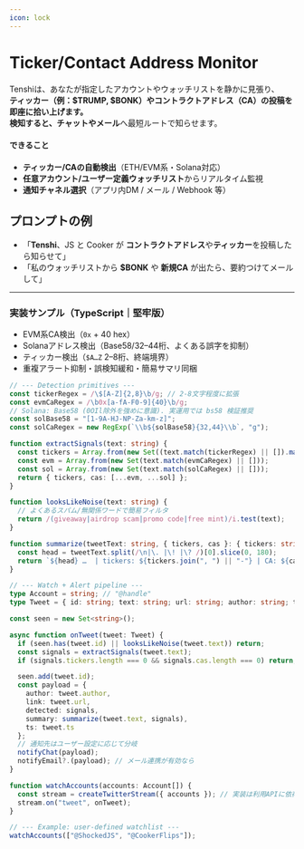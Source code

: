 ```yaml
---
icon: lock
---
```


# Ticker/Contact Address Monitor

Tenshiは、あなたが指定したアカウントやウォッチリストを静かに見張り、\
**ティッカー（例：$TRUMP, $BONK）やコントラクトアドレス（CA）の投稿を即座に拾い上げます。**\
**検知すると、チャットやメール**へ最短ルートで知らせます。

#### できること

* **ティッカー/CAの自動検出**（ETH/EVM系・Solana対応）
* **任意アカウント/ユーザー定義ウォッチリスト**からリアルタイム監視
* **通知チャネル選択**（アプリ内DM / メール / Webhook 等）

## プロンプトの例

* 「**Tenshi**、JS と Cooker が **コントラクトアドレス**や**ティッカー**を投稿したら知らせて」
* 「私のウォッチリストから **$BONK** や **新規CA** が出たら、要約つけてメールして」

***

### 実装サンプル（TypeScript｜堅牢版）

* EVM系CA検出（`0x` + 40 hex）
* Solanaアドレス検出（Base58/32–44桁、よくある誤字を抑制）
* ティッカー検出（`$A…Z` 2–8桁、終端境界）
* 重複アラート抑制・誤検知緩和・簡易サマリ同梱

```ts
// --- Detection primitives ---
const tickerRegex = /\$[A-Z]{2,8}\b/g; // 2-8文字程度に拡張
const evmCaRegex = /\b0x[a-fA-F0-9]{40}\b/g;
// Solana: Base58 (0OIl除外を強めに意識). 実運用では bs58 検証推奨
const solBase58 = "[1-9A-HJ-NP-Za-km-z]";
const solCaRegex = new RegExp(`\\b${solBase58}{32,44}\\b`, "g");

function extractSignals(text: string) {
  const tickers = Array.from(new Set((text.match(tickerRegex) || []).map(s => s.toUpperCase())));
  const evm = Array.from(new Set(text.match(evmCaRegex) || []));
  const sol = Array.from(new Set(text.match(solCaRegex) || []));
  return { tickers, cas: [...evm, ...sol] };
}

function looksLikeNoise(text: string) {
  // よくあるスパム/無関係ワードで簡易フィルタ
  return /(giveaway|airdrop scam|promo code|free mint)/i.test(text);
}

function summarize(tweetText: string, { tickers, cas }: { tickers: string[]; cas: string[] }) {
  const head = tweetText.split(/\n|\. |\! |\? /)[0].slice(0, 180);
  return `${head} …  | tickers: ${tickers.join(", ") || "-"} | CA: ${cas.join(", ") || "-"}`;
}

// --- Watch + Alert pipeline ---
type Account = string; // "@handle"
type Tweet = { id: string; text: string; url: string; author: string; ts: number };

const seen = new Set<string>();

async function onTweet(tweet: Tweet) {
  if (seen.has(tweet.id) || looksLikeNoise(tweet.text)) return;
  const signals = extractSignals(tweet.text);
  if (signals.tickers.length === 0 && signals.cas.length === 0) return;

  seen.add(tweet.id);
  const payload = {
    author: tweet.author,
    link: tweet.url,
    detected: signals,
    summary: summarize(tweet.text, signals),
    ts: tweet.ts
  };
  // 通知先はユーザー設定に応じて分岐
  notifyChat(payload);
  notifyEmail?.(payload); // メール連携が有効なら
}

function watchAccounts(accounts: Account[]) {
  const stream = createTwitterStream({ accounts }); // 実装は利用APIに依存
  stream.on("tweet", onTweet);
}

// --- Example: user-defined watchlist ---
watchAccounts(["@ShockedJS", "@CookerFlips"]);
```
